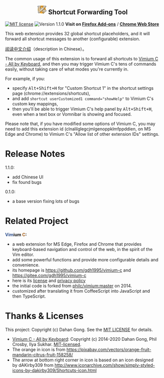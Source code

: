 <h2 align="center"><a name="readme"></a>
  <img src="icon128.png" width="32" height="32" alt="Icon" />
  Shortcut Forwarding Tool
</h2>

[![MIT license](https://img.shields.io/badge/license-MIT-blue.svg)](LICENSE.txt)
![Version 1.1.0](https://img.shields.io/badge/release-1.1.0-orange.svg)
**Visit on [Firefox Add-ons](https://addons.mozilla.org/firefox/addon/shortcut-forwarding-tool/)** /
**[Chrome Web Store](
  https://chrome.google.com/webstore/detail/shortcut-forwarding-tool/clnalilglegcjmlgenoppklmfppddien
  )**

This web extension provides 32 global shortcut placeholders,
and it will forward all shortcut messages to another (configurable) extension.

[阅读中文介绍](README_zh.md)（description in Chinese）。

The common usage of this extension is to forward all shortcuts to [Vimium C - All by Keyboard](
  https://github.com/gdh1995/vimium-c),
and then you may trigger Vimium C's tens of commands easily, without taking care of what modes you're currently in.

For example, if you:
* specify <kbd>Alt+Shift+H</kbd> for "Custom Shortcut 1" in the shortcut settings page (chrome://extensions/shortcuts),
* and add `shortcut userCustomized1 command="showHelp"` to Vimium C's custom key mappings,
* then you'll be able to trigger Vimium C's help panel by <kbd>Alt+Shift+H</kbd>,
  even when a text box or Vomnibar is showing and focused.

Please note that, if you have modified some options of Vimium C, you may need to add this extension id
  (clnalilglegcjmlgenoppklmfppddien, on MS Edge and Chrome) to Vimium C's "Allow list of other extension IDs" settings.

# Release Notes

1.1.0:
* add Chinese UI
* fix found bugs

0.1.0:
* a base version fixing lots of bugs

# Related Project

__<span style="color: #2f508e;">Vim</span>ium <span style="color: #a55e18;">C</span>:__

* a web extension for MS Edge, Firefox and Chrome that provides keyboard-based navigation and control
    of the web, in the spirit of the Vim editor.
* add some powerful functions and provide more configurable details and convenience.
* its homepage is https://github.com/gdh1995/vimium-c and https://gitee.com/gdh1995/vimium-c
* here is its [license](https://github.com/gdh1995/vimium-c/blob/master/LICENSE.txt)
  and [privacy policy](https://github.com/gdh1995/vimium-c/blob/master/PRIVACY-POLICY.md)
* the initial code is forked from [philc/vimium:master](https://github.com/philc/vimium) on 2014.
* customized after translating it from CoffeeScript into JavaScript and then TypeScript.

# Thanks & Licenses

This project: Copyright (c) Dahan Gong.
See the [MIT LICENSE](LICENSE.txt) for details.

* [Vimium C - All by Keyboard](https://github.com/gdh1995/vimium-c):
  Copyright (c) 2014-2020 Dahan Gong, Phil Crosby, Ilya Sukhar.
  [MIT-licensed](https://github.com/philc/vimium/blob/master/MIT-LICENSE.txt).
* The orange in icon is from https://pixabay.com/vectors/orange-fruit-mandarin-citrus-fruit-158258/
* The arrow at bottom right corner in icon is based on an icon designed by dAKirby309
    from http://www.iconarchive.com/show/simply-styled-icons-by-dakirby309/Shortcuts-icon.html
